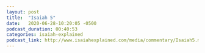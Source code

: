 ```yaml
---
layout: post
title:  "Isaiah 5"
date:   2020-06-28-10:20:05 -0500
podcast_duration: 00:40:53
categories: isaiah-explained
podcast_link: http://www.isaiahexplained.com/media/commentary/Isaiah5.mp3
---
```

